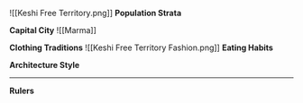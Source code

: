 ![[Keshi Free Territory.png]]
**Population Strata**

**Capital City**
![[Marma]]


**Clothing Traditions**
![[Keshi Free Territory Fashion.png]]
**Eating Habits**

**Architecture Style**

****

 **Rulers**
 